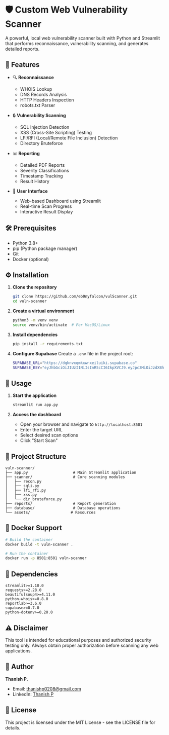 # 🛡️ Custom Web Vulnerability Scanner

A powerful, local web vulnerability scanner built with Python and Streamlit that performs reconnaissance, vulnerability scanning, and generates detailed reports.

## 🌟 Features

- 🔍 **Reconnaissance**
  - WHOIS Lookup
  - DNS Records Analysis
  - HTTP Headers Inspection
  - robots.txt Parser

- 🔒 **Vulnerability Scanning**
  - SQL Injection Detection
  - XSS (Cross-Site Scripting) Testing
  - LFI/RFI (Local/Remote File Inclusion) Detection
  - Directory Bruteforce

- 📊 **Reporting**
  - Detailed PDF Reports
  - Severity Classifications
  - Timestamp Tracking
  - Result History

- 🎯 **User Interface**
  - Web-based Dashboard using Streamlit
  - Real-time Scan Progress
  - Interactive Result Display

## 🛠️ Prerequisites

- Python 3.8+
- pip (Python package manager)
- Git
- Docker (optional)

## ⚙️ Installation

1. **Clone the repository**
   ```bash
   git clone https://github.com/eb0nyfalcon/vulScanner.git
   cd vuln-scanner
   ```

2. **Create a virtual environment**
   ```bash
   python3 -m venv venv
   source venv/bin/activate  # For MacOS/Linux
   ```

3. **Install dependencies**
   ```bash
   pip install -r requirements.txt
   ```

4. **Configure Supabase**
   Create a `.env` file in the project root:
   ```bash
   SUPABASE_URL="https://dqknvxqmkxwnxeiluiki.supabase.co"
   SUPABASE_KEY="eyJhbGciOiJIUzI1NiIsInR5cCI6IkpXVCJ9.eyJpc3MiOiJzdXBhYmFzZSIsInJlZiI6ImRxa252eHFta3h3bnhlaWx1aWtpIiwicm9sZSI6ImFub24iLCJpYXQiOjE3NDUyMDgwNTMsImV4cCI6MjA2MDc4NDA1M30.KzFPg_fWa0FRdyqub8s4FR0Xkn4C7lWgS1tHdVMSBgc"
   ```

## 🚀 Usage

1. **Start the application**
   ```bash
   streamlit run app.py
   ```

2. **Access the dashboard**
   - Open your browser and navigate to `http://localhost:8501`
   - Enter the target URL
   - Select desired scan options
   - Click "Start Scan"

## 📁 Project Structure

```
vuln-scanner/
├── app.py                    # Main Streamlit application
├── scanner/                  # Core scanning modules
│   ├── recon.py
│   ├── sqli.py
│   ├── lfi_rfi.py
│   ├── xss.py
│   └── dir_bruteforce.py
├── reports/                  # Report generation
├── database/                 # Database operations
└── assets/                  # Resources
```

## 🐳 Docker Support

```bash
# Build the container
docker build -t vuln-scanner .

# Run the container
docker run -p 8501:8501 vuln-scanner
```

## 📝 Dependencies

```
streamlit>=1.10.0
requests>=2.28.0
beautifulsoup4>=4.11.0
python-whois>=0.8.0
reportlab>=3.6.0
supabase>=0.7.0
python-dotenv>=0.20.0
```

## ⚠️ Disclaimer

This tool is intended for educational purposes and authorized security testing only. Always obtain proper authorization before scanning any web applications.

## 👤 Author

**Thanish P.**
- Email: thanishp0208@gmail.com
- LinkedIn: [Thanish P](https://linkedin.com/in/thanish-p)

## 📄 License

This project is licensed under the MIT License - see the LICENSE file for details.
